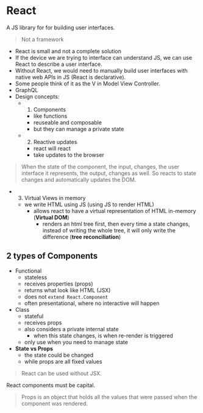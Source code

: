 # React
A JS library for for building user interfaces.
> Not a framework
- React is small and not a complete solution
- If the device we are trying to interface can understand JS, we can use React to describe a user interface. 
- Without React, we would need to manually build user interfaces with native web APIs in JS (React is declarative).
- Some people think of it as the V in Model View Controller.
- GraphQL
- Design concepts:
  - 1) Components
    - like functions
    - reuseable and composable
    - but they can manage a private state
  - 2) Reactive updates
    - react will react
    - take updates to the browser
> When the state of the component, the input, changes, the user interface it represents, the output, changes as well. So reacts to state changes and automatically updates the DOM.
  - 3) Virtual Views in memory
    - we write HTML using JS (using JS to render HTML)
      - allows react to have a virtual representation of HTML in-memory (**Virtual DOM**)
        - renders an html tree first, then every time a state changes, instead of writing the whole tree, it will only write the difference (**tree reconciliation**)

## 2 types of Components

- Functional
  - stateless
  - receives properties (props)
  - returns what look like HTML (JSX)
  - does not `extend React.Component`
  - often presentational, where no interactive will happen
- Class
  - stateful
  - receives props
  - also considers a private internal state 
    - when this state changes, is when re-render is triggered
  - only use when you need to manage state   
- **State vs Props**
  - the state could be changed
  - while props are all fixed values

> React can be used without JSX.

React components must be capital.

> Props is an object that holds all the values that were passed when the component was rendered.
